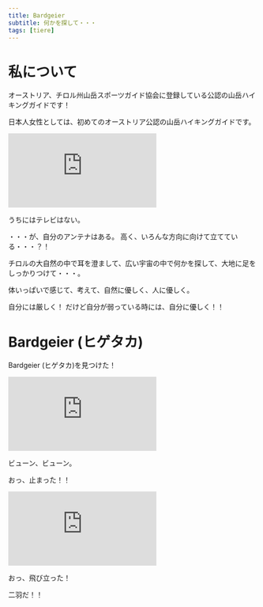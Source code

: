 ```yaml
---
title: Bardgeier
subtitle: 何かを探して・・・
tags: [tiere]
---
```



# 私について

オーストリア、チロル州山岳スポーツガイド協会に登録している公認の山岳ハイキングガイドです！

日本人女性としては、初めてのオーストリア公認の山岳ハイキングガイドです。

![20251014vernagthütteich](https://piwigo.schickl.de/i.php?/upload/2025/10/17/20251017065516-8117fa42-me.jpg)

うちにはテレビはない。

・・・が、自分のアンテナはある。
高く、いろんな方向に向けて立てている・・・？！

チロルの大自然の中で耳を澄まして、広い宇宙の中で何かを探して、大地に足をしっかりつけて・・・。

体いっぱいで感じて、考えて、自然に優しく、人に優しく。

自分には厳しく！
だけど自分が弱っている時には、自分に優しく！！


# Bardgeier (ヒゲタカ)

Bardgeier (ヒゲタカ)を見つけた！

![20251014bartgeier1](https://piwigo.schickl.de/i.php?/upload/2025/10/17/20251017065552-94be5e66-me.jpg)

ビューン、ビューン。

おっ、止まった！！

![20251014bartgeier2](https://piwigo.schickl.de/i.php?/upload/2025/10/17/20251017065624-410dab9f-me.jpg)

おっ、飛び立った！

二羽だ！！


